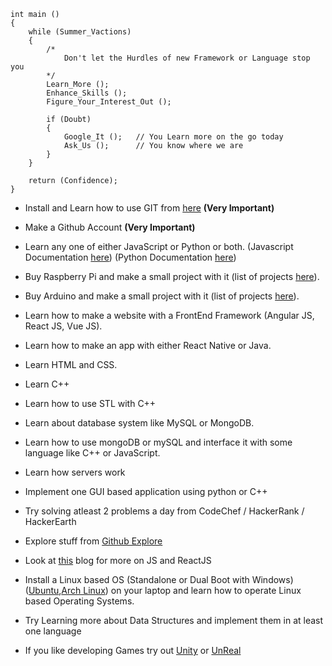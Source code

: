     int main ()
    {
    	while (Summer_Vactions)
		{
			/*
				Don't let the Hurdles of new Framework or Language stop you
			*/
			Learn_More ();
			Enhance_Skills ();
			Figure_Your_Interest_Out ();

			if (Doubt)
			{
				Google_It ();	// You Learn more on the go today
				Ask_Us ();		// You know where we are
			}
		}

		return (Confidence);
    }

* Install and Learn how to use GIT from [here](https://git-scm.com/) **(Very Important)**

* Make a Github Account **(Very Important)**

* Learn any one of either JavaScript or Python or both.
  (Javascript Documentation [here](https://developer.mozilla.org/bm/docs/Web/JavaScript)) (Python Documentation [here](https://docs.python.org/3.7/tutorial/index.html))
  
* Buy Raspberry Pi and make a small project with it (list of projects [here](https://circuitdigest.com/simple-raspberry-pi-projects-for-beginners)).

* Buy Arduino and make a small project with it (list of projects [here](https://www.meetup.com/Bend-Arduino-Group/messages/65762292/?_cookie-check=kTIC62wwRBcvcbzE)).

* Learn how to make a website with a FrontEnd Framework (Angular JS, React JS, Vue JS).

* Learn how to make an app with either React Native or Java.

* Learn HTML and CSS.

* Learn C++

* Learn how to use STL with C++

* Learn about database system like MySQL or MongoDB.

* Learn how to use mongoDB or mySQL and interface it with some language like C++ or JavaScript.

* Learn how servers work

* Implement one GUI based application using python or C++

* Try solving atleast 2 problems a day from CodeChef / HackerRank / HackerEarth

* Explore stuff from [Github Explore](https://github.com/explore)

* Look at [this](https://www.javascriptstuff.com/articles/) blog for more on JS and ReactJS

* Install a Linux based OS (Standalone or Dual Boot with Windows) ([Ubuntu](https://www.ubuntu.com/desktop),[Arch Linux](https://www.archlinux.org/)) on your laptop and learn how to operate Linux based Operating Systems.

* Try Learning more about Data Structures and implement them in at least one language

* If you like developing Games try out [Unity](https://unity3d.com/learn/tutorials) or [UnReal](https://www.unrealengine.com/en-US/what-is-unreal-engine-4) 